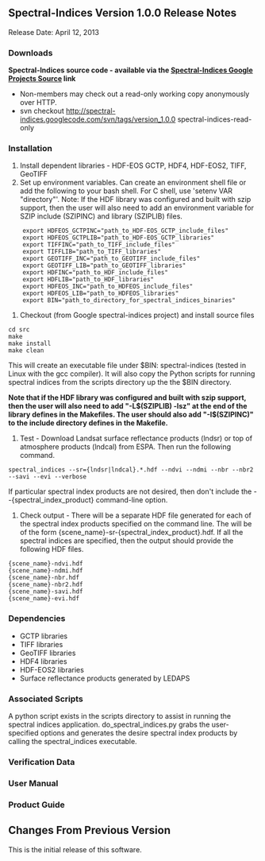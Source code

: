 ## Spectral-Indices Version 1.0.0 Release Notes ##
Release Date: April 12, 2013

### Downloads ###

**Spectral-Indices source code - available via the [Spectral-Indices Google Projects Source](http://code.google.com/p/spectral-indices/source/checkout) link**

  * Non-members may check out a read-only working copy anonymously over HTTP.
  * svn checkout http://spectral-indices.googlecode.com/svn/tags/version_1.0.0 spectral-indices-read-only

### Installation ###
  1. Install dependent libraries - HDF-EOS GCTP, HDF4, HDF-EOS2, TIFF, GeoTIFF
  1. Set up environment variables.  Can create an environment shell file or add the following to your bash shell.  For C shell, use 'setenv VAR "directory"'.  Note: If the HDF library was configured and built with szip support, then the user will also need to add an environment variable for SZIP include (SZIPINC) and library (SZIPLIB) files.
```
    export HDFEOS_GCTPINC="path_to_HDF-EOS_GCTP_include_files"
    export HDFEOS_GCTPLIB="path_to_HDF-EOS_GCTP_libraries"
    export TIFFINC="path_to_TIFF_include_files"
    export TIFFLIB="path_to_TIFF_libraries"
    export GEOTIFF_INC="path_to_GEOTIFF_include_files"
    export GEOTIFF_LIB="path_to_GEOTIFF_libraries"
    export HDFINC="path_to_HDF_include_files"
    export HDFLIB="path_to_HDF_libraries"
    export HDFEOS_INC="path_to_HDFEOS_include_files"
    export HDFEOS_LIB="path_to_HDFEOS_libraries"
    export BIN="path_to_directory_for_spectral_indices_binaries"
```
  1. Checkout (from Google spectral-indices project) and install source files
```
cd src
make
make install
make clean
```
This will create an executable file under $BIN: spectral-indices
(tested in Linux with the gcc compiler).  It will also copy the Python scripts for running spectral indices from the scripts directory up the the $BIN directory.

**Note that if the HDF library was configured and built with szip support, then the user will also need to add "-L$(SZIPLIB) -lsz" at the end of the library defines in the Makefiles.  The user should also add "-I$(SZIPINC)" to the include directory defines in the Makefile.**

  1. Test - Download Landsat surface reflectance products (lndsr) or top of atmosphere products (lndcal) from ESPA.  Then run the following command.
```
spectral_indices --sr={lndsr|lndcal}.*.hdf --ndvi --ndmi --nbr --nbr2 --savi --evi --verbose
```
If particular spectral index products are not desired, then don't include the --{spectral\_index\_product} command-line option.

  1. Check output - There will be a separate HDF file generated for each of the spectral index products specified on the command line.  The will be of the form {scene\_name}-sr-{spectral\_index\_product}.hdf.  If all the spectral indices are specified, then the output should provide the following HDF files.
```
{scene_name}-ndvi.hdf
{scene_name}-ndmi.hdf
{scene_name}-nbr.hdf
{scene_name}-nbr2.hdf
{scene_name}-savi.hdf
{scene_name}-evi.hdf
```

### Dependencies ###
  * GCTP libraries
  * TIFF libraries
  * GeoTIFF libraries
  * HDF4 libraries
  * HDF-EOS2 libraries
  * Surface reflectance products generated by LEDAPS

### Associated Scripts ###
A python script exists in the scripts directory to assist in running the spectral indices application.  do\_spectral\_indices.py grabs the user-specified options and generates the desire spectral index products by calling the spectral\_indices executable.

### Verification Data ###

### User Manual ###

### Product Guide ###


## Changes From Previous Version ##
This is the initial release of this software.
